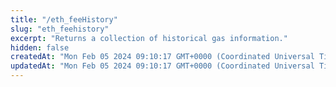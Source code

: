 ```yaml
---
title: "/eth_feeHistory"
slug: "eth_feehistory"
excerpt: "Returns a collection of historical gas information."
hidden: false
createdAt: "Mon Feb 05 2024 09:10:17 GMT+0000 (Coordinated Universal Time)"
updatedAt: "Mon Feb 05 2024 09:10:17 GMT+0000 (Coordinated Universal Time)"
---
```

